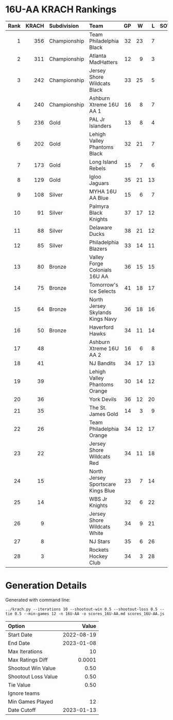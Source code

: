 # 16U-AA KRACH Rankings
Rank|KRACH|Subdivision|Team|GP|W|L|SOW|SOL|T|SoS
---:|---:|:---|:---|---:|---:|---:|---:|---:|---:|---:
1|356|Championship|Team Philadelphia Black|32|23|7|2|0|0|282
2|311|Championship|Atlanta MadHatters|12|9|3|0|0|0|157
3|242|Championship|Jersey Shore Wildcats Black|33|25|5|0|3|0|79
4|240|Championship|Ashburn Xtreme 16U AA 1|16|8|7|0|1|0|433
5|236|Gold|PAL Jr Islanders|13|8|4|1|0|0|337
6|202|Gold|Lehigh Valley Phantoms Black|32|21|7|3|1|0|149
7|173|Gold|Long Island Rebels|15|7|6|2|0|0|314
8|129|Gold|Igloo Jaguars|35|21|13|0|1|0|140
9|108|Silver|MYHA 16U AA Blue|15|6|7|2|0|0|290
10|91|Silver|Palmyra Black Knights|37|17|12|4|4|0|96
11|88|Silver|Delaware Ducks|38|21|12|2|3|0|69
12|85|Silver|Philadelphia Blazers|33|14|11|3|5|0|133
13|80|Bronze|Valley Forge Colonials 16U AA|36|15|15|3|3|0|114
14|75|Bronze|Tomorrow's Ice Selects|41|18|17|3|3|0|100
15|64|Bronze|North Jersey Skylands Kings Navy|36|18|16|2|0|0|87
16|50|Bronze|Haverford Hawks|34|11|14|3|6|0|100
17|48||Ashburn Xtreme 16U AA 2|16|6|8|2|0|0|95
18|41||NJ Bandits|34|17|13|2|2|0|53
19|39||Lehigh Valley Phantoms Orange|30|14|12|3|1|0|58
20|36||York Devils|36|12|20|2|2|0|93
21|35||The St. James Gold|14|3|9|2|0|0|118
22|26||Team Philadelphia Orange|34|12|17|3|2|0|60
23|22||Jersey Shore Wildcats Red|34|11|18|1|4|0|66
24|15||North Jersey Sportscare Kings Blue|23|7|14|2|0|0|77
25|14||WBS Jr Knights|32|6|22|4|0|0|86
26|9||Jersey Shore Wildcats White|34|9|21|0|4|0|63
27|8||NJ Stars|35|6|26|1|2|0|97
28|3||Rockets Hockey Club|34|3|28|2|1|0|39
# Generation Details

Generated with command line:
```
../krach.py --iterations 10 --shootout-win 0.5 --shootout-loss 0.5 --tie 0.5 --min-games 12 -n 16U-AA -o scores_16U-AA.md scores_16U-AA.js
```

| Option | Value |
| :----- | ----: |
| Start Date | 2022-08-19 |
| End Date | 2023-01-08 |
| Max Iterations | 10 |
| Max Ratings Diff | 0.0001 |
| Shootout Win Value | 0.50 |
| Shootout Loss Value | 0.50 |
| Tie Value | 0.50 |
| Ignore teams |  |
| Min Games Played | 12 |
| Date Cutoff | 2023-01-13 |

